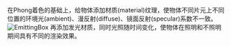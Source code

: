 在Phong着色的基础上，给物体添加材质(material)纹理，使物体不同片元上不同位置的环境光(ambient)、漫反射(diffuse)、镜面反射(specular)系数不一致。<br>
![EmittingBox](https://github.com/xietinghao/LearnOpenGL/new/main/EmittingMaterial/EmittingBox.gif)
再添加发光材质，同时光照随时间变化，使物体在照明和不照明期间具有不同的渲染效果。
